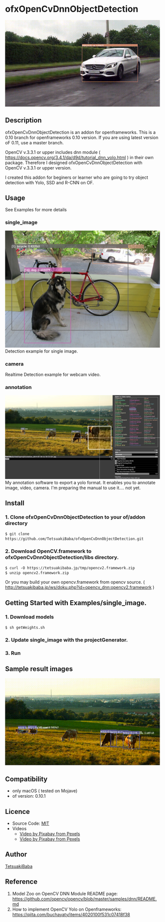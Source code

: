 # ofxOpenCvDnnObjectDetection

![sample_images/result_sample01.gif](sample_images/result_sample01.gif)
## Description
ofxOpenCvDnnObjectDetection is an addon for openframeworks.
This is a 0.10 branch for openframeworks 0.10 version. If you are using latest version oF 0.11, use a master branch.

OpenCV v.3.3.1 or upper includes dnn module ( https://docs.opencv.org/3.4.1/da/d9d/tutorial_dnn_yolo.html ) in their own package. Therefore I designed ofxOpenCvDnnObjectDetection with OpenCV v.3.3.1 or upper version.

I created this addon for beginers or learner who are going to try object detection with Yolo, SSD and R-CNN on OF.

## Usage
See Examples for more details

### single_image
![single_image screenshot](/sample_images/screenshot.png)
Detection example for single image.

### camera
Realtime Detection example for webcam video.

### annotation
![annotation screenshot](/sample_images/annotation.png)
My annotation software to export a yolo format. It enables you to annotate image, video, camera. I'm preparing the manual to use it.... not yet.

## Install
### 1. Clone ofxOpenCvDnnObjectDetection to your of/addon directory
    $ git clone https://github.com/TetsuakiBaba/ofxOpenCvDnnObjectDetection.git
### 2. Download OpenCV.framework to ofxOpenCvDnnObjectDetection/libs directory. 
    $ curl -O https://tetsuakibaba.jp/tmp/opencv2.framework.zip
    $ unzip opencv2.framework.zip
   
Or you may build your own opencv.framework from opencv source. ( http://tetsuakibaba.jp/ws/doku.php?id=opencv_dnn:opencv2.framework )

## Getting Started with Examples/single_image.
### 1. Download models
    $ sh getWeights.sh
### 2. Update single_image with the projectGenerator.
### 3. Run

## Sample result images
![sample_images/result_sample02.gif](sample_images/result_sample02.gif)
## Compatibility
- only macOS ( tested on Mojave)
- of version: 0.10.1

## Licence
- Source Code: [MIT](https://opensource.org/licenses/MIT)
- Videos
  - [Video by Pixabay from Pexels](https://www.pexels.com/video/cows-eating-856065/)
  - [Video by Pixabay from Pexels](https://www.pexels.com/video/mercedes-c-class-854710/)

## Author
[TetsuakiBaba](https://github.com/TetsuakiBaba)

## Reference
1. Model Zoo on OpenCV DNN Module README page: https://github.com/opencv/opencv/blob/master/samples/dnn/README.md
2. How to implement OpenCV Yolo on Openframeworks: https://qiita.com/buchayaty/items/4020100f531c07418f38

